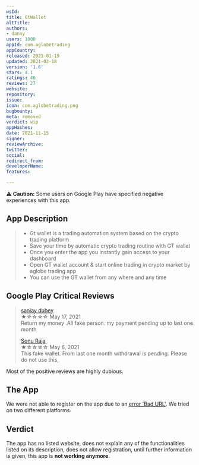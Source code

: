 ```yaml
---
wsId: 
title: GtWallet
altTitle: 
authors:
- danny
users: 1000
appId: com.aglobetrading
appCountry: 
released: 2021-01-19
updated: 2021-03-18
version: '1.6'
stars: 4.1
ratings: 46
reviews: 27
website: 
repository: 
issue: 
icon: com.aglobetrading.png
bugbounty: 
meta: removed
verdict: wip
appHashes: 
date: 2021-11-15
signer: 
reviewArchive: 
twitter: 
social: 
redirect_from: 
developerName: 
features: 

---
```


⚠️ **Caution:** Some users on Google Play have specified negative experiences with this app.

## App Description

> - Gt wallet is a trading automation system based on the crypto trading platform
> - Save your time by automatic crypto trading routine with GT wallet
> - Once you enter the app you instantly gain access to your dashboard
> - Open GT wallet account & start online trading in crypto market by aglobe trading app
> - You can use the GT wallet from any where and any time

## Google Play Critical Reviews

> [sanjay dubey](https://play.google.com/store/apps/details?id=com.aglobetrading&reviewId=gp%3AAOqpTOEOPlnIUB9FCVH1SSkJNtk9_6mQukpinF4cszYozRRzRp7LKehP1HupfFcHMmef53LabBbG_lUdAJIZ_XA)<br>
  ★☆☆☆☆ May 17, 2021 <br>
       Return my money .All fake person. my payment pending up to last one month
>
> [Sonu Raja](https://play.google.com/store/apps/details?id=com.aglobetrading&reviewId=gp%3AAOqpTOHp-IowxrEHcZqcRt57cRXTaYVpGBH7dkZrtvgx0LjVWqv4pm22KUycStqTxD-Sc9kAi5kb5lWlaYCyzgQ)<br>
  ★☆☆☆☆ May 6, 2021 <br>
       This fake wallet. From last one month withdrawal is pending. Please do not use this,

Most of the positive reviews are highly dubious.

## The App

We were not able to register on the app due to an [error 'Bad URL'](https://twitter.com/BitcoinWalletz/status/1458020579278135299/photo/1). We tried on two different platforms.

## Verdict

The app has no listed website, does not explain any of the functionalities listed on its description, does not allow registration, until further information is given, this app is **not working anymore.**
